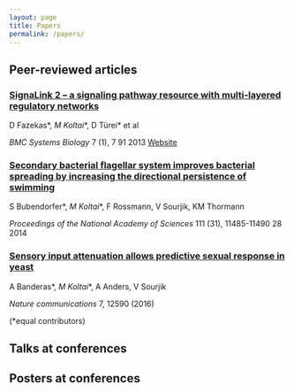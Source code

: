 ```yaml
---
layout: page
title: Papers
permalink: /papers/
---
```


## Peer-reviewed articles

### [SignaLink 2 – a signaling pathway resource with multi-layered regulatory networks](https://www.ncbi.nlm.nih.gov/pubmed/23331499)
D Fazekas\*, _M Koltai_\*, D Türei\* et al

*BMC Systems Biology* 7 (1), 7	91	2013
[Website](http://signalink.org)

### [Secondary bacterial flagellar system improves bacterial spreading by increasing the directional persistence of swimming](https://www.ncbi.nlm.nih.gov/pubmed/25049414)
S Bubendorfer\*, _M Koltai_\*, F Rossmann, V Sourjik, KM Thormann

*Proceedings of the National Academy of Sciences* 111 (31), 11485-11490	28	2014

### [Sensory input attenuation allows predictive sexual response in yeast](https://www.ncbi.nlm.nih.gov/pubmed/27557894)
A Banderas\*, _M Koltai_\*, A Anders, V Sourjik

*Nature communications* 7, 12590 (2016)

(*equal contributors)

## Talks at conferences


## Posters at conferences
